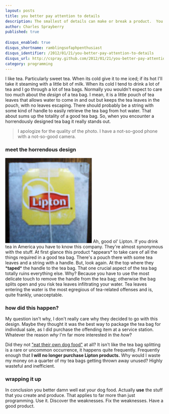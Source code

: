 ```yaml
---
layout: posts
title: you better pay attention to details
description: The smallest of details can make or break a product.  You damn well better pay attention to them.
author: Charles Sprayberry
published: true

disqus_enabled: true
disqus_shortname: ramblingsofaphpenthusiast
disqus_identifier: /2012/01/21/you-better-pay-attention-to-details
disqus_url: http://cspray.github.com/2012/01/21/you-better-pay-attention-to-details.html
category: programming
---
```


I like tea.  Particularly sweet tea.  When its cold give it to me iced; if its hot I'll take it
steaming with a little bit of milk.  When its cold I tend to drink a lot of tea and I go through a
lot of tea bags.  Normally you wouldn't expect to care too much about the *design* of a tea bag.
I mean, it is a little pouch of tea leaves that allows water to come in and out but keeps the tea leaves
in the pouch, with no leaves escaping.  There should probably be a string with some kind of handle to easily
retrieve the tea bag from hot water.  That about sums up the totality of a good tea bag.  So, when you
encounter a horrendously designed tea bag it really stands out.

> I apologize for the quality of the photo.  I have a not-so-good phone with a not-so-good camera.

### meet the horrendous design

<p style="overflow:auto;">
<img src="/img/lipton-tea-bag-design.jpg" class="float-left soft-margin-right" alt="Lipton's horrible tea-bag design" width="275" height="270" />
Ah, good ol' Lipton.  If you drink tea in America you have to know this company.  They're almost synonymous
with the stuff.  At first glance this product *appears* to take care of all the things required
in a good tea bag.  There's a pouch there with some tea leaves and a string with a handle. But, look again.
At the top where they *<strong>taped</strong>* the handle to the tea bag.  That one crucial aspect
of the tea bag totally ruins everything else.  Why?  Because you have to use the most delicate touch
to remove the handle from the tea bag; otherwise the bag splits open and you risk tea leaves infiltrating
your water.  Tea leaves entering the water is the most egregious of tea-related offenses and is, quite
frankly, unacceptable.

### how did this happen?

My question isn't why, I don't really care why they decided to go with this design.  Maybe they
thought it was the best way to package the tea bag for individual sale, as I did purchase the offending
item at a service station.  Whatever the reason *why* I'm far more interested in the *how*?

Did they not ["eat their own dog food"](http://www.joelonsoftware.com/items/2004/04/16.html) at all?
It isn't like the tea bag splitting is a rare or uncommon occurrence, it happens quite frequently.
Frequently enough that **I will no longer purchase Lipton products.** Why would I waste
my money on a quarter of my tea bags getting thrown away unused?  Highly wasteful and inefficient.

### wrapping it up

In conclusion you better damn well eat your dog food. Actually **use** the stuff that
you create and produce.  That applies to far more than just programming.  Use it.  Discover the weaknesses.
Fix the weaknesses.  Have a good product.
